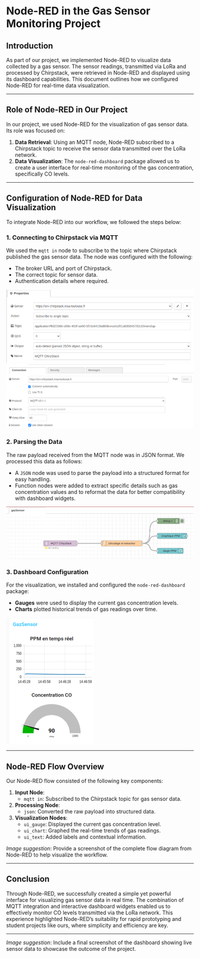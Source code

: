 # Node-RED in the Gas Sensor Monitoring Project

## Introduction

As part of our project, we implemented Node-RED to visualize data collected by a gas sensor. The sensor readings, transmitted via LoRa and processed by Chirpstack, were retrieved in Node-RED and displayed using its dashboard capabilities. This document outlines how we configured Node-RED for real-time data visualization.

---

## Role of Node-RED in Our Project

In our project, we used Node-RED for the visualization of gas sensor data. Its role was focused on:

1. **Data Retrieval**: Using an MQTT node, Node-RED subscribed to a Chirpstack topic to receive the sensor data transmitted over the LoRa network.
2. **Data Visualization**: The `node-red-dashboard` package allowed us to create a user interface for real-time monitoring of the gas concentration, specifically CO levels.

---

## Configuration of Node-RED for Data Visualization

To integrate Node-RED into our workflow, we followed the steps below:

### 1. Connecting to Chirpstack via MQTT
We used the `mqtt in` node to subscribe to the topic where Chirpstack published the gas sensor data. The node was configured with the following:
- The broker URL and port of Chirpstack.
- The correct topic for sensor data.
- Authentication details where required.

![Configuration Topic Broker MQTT](Images/ConfigMQTTTopic.png "Configuration Topic Broker MQTT")
![Configuration Server MQTT](Images/ConfigServer.png "Configuration Server MQTT")


### 2. Parsing the Data
The raw payload received from the MQTT node was in JSON format. We processed this data as follows:
- A `JSON` node was used to parse the payload into a structured format for easy handling.
- Function nodes were added to extract specific details such as gas concentration values and to reformat the data for better compatibility with dashboard widgets.

![Node-Red Flow](Images/Flow_Nodered.png "Node-Red Flow")

### 3. Dashboard Configuration
For the visualization, we installed and configured the `node-red-dashboard` package:
- **Gauges** were used to display the current gas concentration levels.
- **Charts** plotted historical trends of gas readings over time.

![Node-Red Dashboard Vizualisation ](Images/Application.png "Node-Red Dashboard Vizualisation")

---

## Node-RED Flow Overview

Our Node-RED flow consisted of the following key components:

1. **Input Node**:
   - `mqtt in`: Subscribed to the Chirpstack topic for gas sensor data.
2. **Processing Node**:
   - `json`: Converted the raw payload into structured data.
3. **Visualization Nodes**:
   - `ui_gauge`: Displayed the current gas concentration level.
   - `ui_chart`: Graphed the real-time trends of gas readings.
   - `ui_text`: Added labels and contextual information.

*Image suggestion*: Provide a screenshot of the complete flow diagram from Node-RED to help visualize the workflow.

---

## Conclusion

Through Node-RED, we successfully created a simple yet powerful interface for visualizing gas sensor data in real time. The combination of MQTT integration and interactive dashboard widgets enabled us to effectively monitor CO levels transmitted via the LoRa network. This experience highlighted Node-RED’s suitability for rapid prototyping and student projects like ours, where simplicity and efficiency are key.

---

*Image suggestion*: Include a final screenshot of the dashboard showing live sensor data to showcase the outcome of the project.
